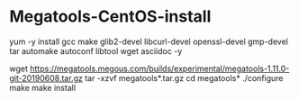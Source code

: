 # Megatools-CentOS-install
yum -y install gcc make glib2-devel libcurl-devel openssl-devel gmp-devel tar automake autoconf libtool wget asciidoc -y

wget https://megatools.megous.com/builds/experimental/megatools-1.11.0-git-20190608.tar.gz
tar -xzvf megatools*.tar.gz
cd megatools*
./configure
make
make install
